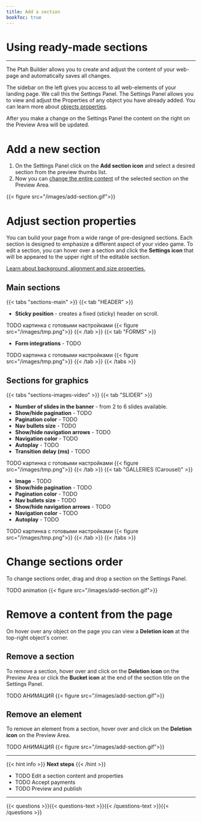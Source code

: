 ```yaml
---
title: Add a section
bookToc: true
---
```


# Using ready-made sections
***

The Ptah Builder allows you to create and adjust the content of your web-page and automatically saves all changes.

The sidebar on the left gives you access to all web-elements of your landing page. We call this the Settings Panel.
The Settings Panel allows you to view and adjust the Properties of any object you have already added.
You can learn more about [objects properties](/docs/edit-section).

After you make a change on the Settings Panel the content on the right on the Preview Area will be updated. 

# Add a new section

1. On the Settings Panel click on the **Add section icon** and select a desired section from the preview thumbs list.
2. Now you can [change the entire content](/docs/edit-section) of the selected section on the Preview Area.

{{< figure src="/images/add-section.gif">}}

# Adjust section properties

You can build your page from a wide range of pre-designed sections.
Each section is designed to emphasize a different aspect of your video game.
To edit a section, you can hover over a section and click the **Settings icon** that will be appeared to the upper right of the editable section.

[Learn about background, alignment and size properties.](TODO)

## **Main sections**

{{< tabs "sections-main" >}}
{{< tab "HEADER" >}}
- **Sticky position** - creates a fixed (sticky) header on scroll.

TODO картинка с готовыми настройками
{{< figure src="/images/tmp.png">}}
{{< /tab >}}
{{< tab "FORMS" >}}
- **Form integrations** - TODO

TODO картинка с готовыми настройками
{{< figure src="/images/tmp.png">}}
{{< /tab >}}
{{< /tabs >}}

## **Sections for graphics**

{{< tabs "sections-images-video" >}}
{{< tab "SLIDER" >}}
- **Number of slides in the banner** - from 2 to 6 slides available.
- **Show/hide pagination** - TODO
- **Pagination color** - TODO
- **Nav bullets size** - TODO
- **Show/hide navigation arrows** - TODO
- **Navigation color** - TODO
- **Autoplay** - TODO
- **Transition delay (ms)** - TODO

TODO картинка с готовыми настройками
{{< figure src="/images/tmp.png">}}
{{< /tab >}}
{{< tab "GALLERIES (Carousel)" >}}
- **Image** - TODO
- **Show/hide pagination** - TODO
- **Pagination color** - TODO
- **Nav bullets size** - TODO
- **Show/hide navigation arrows** - TODO
- **Navigation color** - TODO
- **Autoplay** - TODO

TODO картинка с готовыми настройками
{{< figure src="/images/tmp.png">}}
{{< /tab >}}
{{< /tabs >}}

# Change sections order

To change sections order, drag and drop a section on the Settings Panel.

TODO animation
{{< figure src="/images/add-section.gif">}}

# Remove a content from the page

On hover over any object on the page you can view a **Deletion icon** at the top-right object's corner.

## Remove a section

To remove a section, hover over and click on the **Deletion icon** on the Preview Area or click the **Bucket icon** at the end of the section title on the Settings Panel.

TODO АНИМАЦИЯ
{{< figure src="/images/add-section.gif">}}

## Remove an element

To remove an element from a section, hover over and click on the **Deletion icon** on the Preview Area.

TODO АНИМАЦИЯ
{{< figure src="/images/add-section.gif">}}

***

{{< hint info >}}
**Next steps**
{{< /hint >}}

- TODO Edit a section content and properties
- TODO Accept payments
- TODO Preview and publish

***

{{< questions >}}{{< questions-text >}}{{< /questions-text >}}{{< /questions >}}